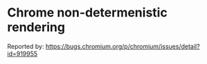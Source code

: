 # Chrome non-determenistic rendering

Reported by: https://bugs.chromium.org/p/chromium/issues/detail?id=919955


